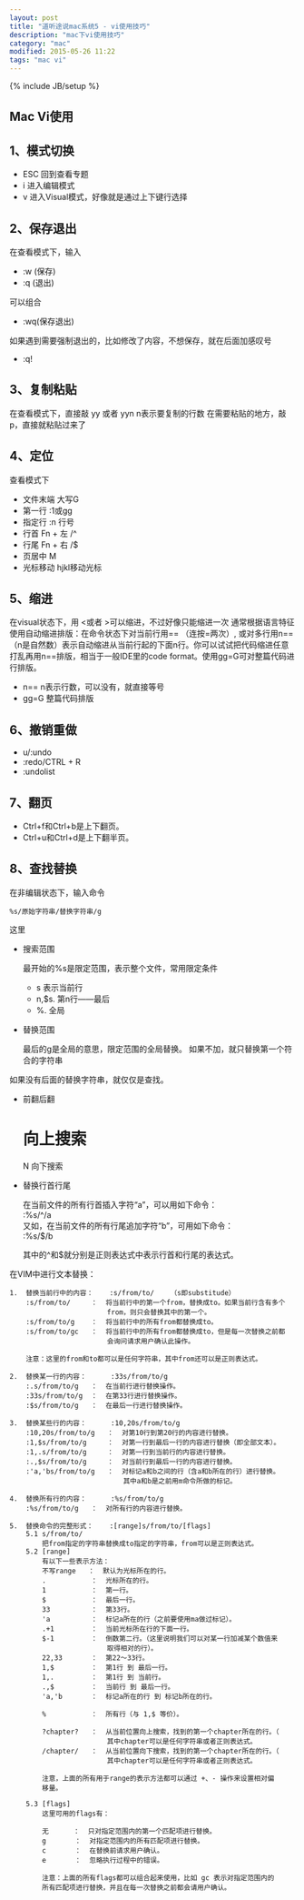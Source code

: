 ```yaml
---
layout: post
title: "道听途说mac系统5 - vi使用技巧"
description: "mac下vi使用技巧"
category: "mac"
modified: 2015-05-26 11:22
tags: "mac vi"
---
```

{% include JB/setup %}

## Mac Vi使用

## 1、模式切换

* ESC 回到查看专题
* i 进入编辑模式
* v 进入Visual模式，好像就是通过上下键行选择

## 2、保存退出

在查看模式下，输入 

* :w (保存)
* :q (退出)

可以组合

* :wq(保存退出)

如果遇到需要强制退出的，比如修改了内容，不想保存，就在后面加感叹号
* :q!

## 3、复制粘贴
在查看模式下，直接敲 yy 或者 yyn   n表示要复制的行数
在需要粘贴的地方，敲p，直接就粘贴过来了

## 4、定位
查看模式下

* 文件末端   大写G
* 第一行  :1或gg
* 指定行   :n 行号
* 行首    Fn + 左 /^ 
* 行尾	  Fn + 右 /$
* 页居中		M
* 光标移动  hjkl移动光标

## 5、缩进
在visual状态下，用 <或者 >可以缩进，不过好像只能缩进一次
通常根据语言特征使用自动缩进排版：在命令状态下对当前行用== （连按=两次）, 或对多行用n==（n是自然数）表示自动缩进从当前行起的下面n行。你可以试试把代码缩进任意打乱再用n==排版，相当于一般IDE里的code format。使用gg=G可对整篇代码进行排版。

* n==  n表示行数，可以没有，就直接等号
* gg=G 整篇代码排版

## 6、撤销重做
* u/:undo
* :redo/CTRL + R
* :undolist

## 7、翻页

* Ctrl+f和Ctrl+b是上下翻页。
* Ctrl+u和Ctrl+d是上下翻半页。

## 8、查找替换
在非编辑状态下，输入命令

	%s/原始字符串/替换字符串/g

这里  

* 搜索范围

    最开始的%s是限定范围，表示整个文件，常用限定条件
	
	* s 表示当前行
	* n,$s. 第n行——最后
	* %. 全局
* 替换范围  

    最后的g是全局的意思，限定范围的全局替换。
	如果不加，就只替换第一个符合的字符串

如果没有后面的替换字符串，就仅仅是查找。

* 前翻后翻

   # 向上搜索
   N 向下搜索

* 替换行首行尾
	
	在当前文件的所有行首插入字符“a”，可以用如下命令：  
	:%s/^/a  
	又如，在当前文件的所有行尾追加字符“b”，可用如下命令：  
	:%s/$/b  

	其中的^和$就分别是正则表达式中表示行首和行尾的表达式。  



在VIM中进行文本替换：

    1.  替换当前行中的内容：    :s/from/to/    （s即substitude）
        :s/from/to/     ：  将当前行中的第一个from，替换成to。如果当前行含有多个
                            from，则只会替换其中的第一个。
        :s/from/to/g    ：  将当前行中的所有from都替换成to。
        :s/from/to/gc   ：  将当前行中的所有from都替换成to，但是每一次替换之前都
                            会询问请求用户确认此操作。 

        注意：这里的from和to都可以是任何字符串，其中from还可以是正则表达式。

    2.  替换某一行的内容：      :33s/from/to/g
        :.s/from/to/g   ：  在当前行进行替换操作。
        :33s/from/to/g  ：  在第33行进行替换操作。
        :$s/from/to/g   ：  在最后一行进行替换操作。

    3.  替换某些行的内容：      :10,20s/from/to/g
        :10,20s/from/to/g   ：  对第10行到第20行的内容进行替换。
        :1,$s/from/to/g     ：  对第一行到最后一行的内容进行替换（即全部文本）。
        :1,.s/from/to/g     ：  对第一行到当前行的内容进行替换。
        :.,$s/from/to/g     ：  对当前行到最后一行的内容进行替换。
        :'a,'bs/from/to/g   ：  对标记a和b之间的行（含a和b所在的行）进行替换。
                                其中a和b是之前用m命令所做的标记。

    4.  替换所有行的内容：      :%s/from/to/g
        :%s/from/to/g   ：  对所有行的内容进行替换。

    5.  替换命令的完整形式：    :[range]s/from/to/[flags]
        5.1 s/from/to/
            把from指定的字符串替换成to指定的字符串，from可以是正则表达式。
        5.2 [range]
            有以下一些表示方法：
            不写range   ：  默认为光标所在的行。
            .           ：  光标所在的行。
            1           ：  第一行。
            $           ：  最后一行。
            33          ：  第33行。
            'a          ：  标记a所在的行（之前要使用ma做过标记）。
            .+1         ：  当前光标所在行的下面一行。
            $-1         ：  倒数第二行。（这里说明我们可以对某一行加减某个数值来
                            取得相对的行）。
            22,33       ：  第22～33行。
            1,$         ：  第1行 到 最后一行。
            1,.         ：  第1行 到 当前行。
            .,$         ：  当前行 到 最后一行。
            'a,'b       ：  标记a所在的行 到 标记b所在的行。

            %           ：  所有行（与 1,$ 等价）。

            ?chapter?   ：  从当前位置向上搜索，找到的第一个chapter所在的行。（
                            其中chapter可以是任何字符串或者正则表达式。
            /chapter/   ：  从当前位置向下搜索，找到的第一个chapter所在的行。（
                            其中chapter可以是任何字符串或者正则表达式。

            注意，上面的所有用于range的表示方法都可以通过 +、- 操作来设置相对偏
            移量。

        5.3 [flags]
            这里可用的flags有：

            无      ：  只对指定范围内的第一个匹配项进行替换。
            g       ：  对指定范围内的所有匹配项进行替换。
            c       ：  在替换前请求用户确认。
            e       ：  忽略执行过程中的错误。

            注意：上面的所有flags都可以组合起来使用，比如 gc 表示对指定范围内的
            所有匹配项进行替换，并且在每一次替换之前都会请用户确认。